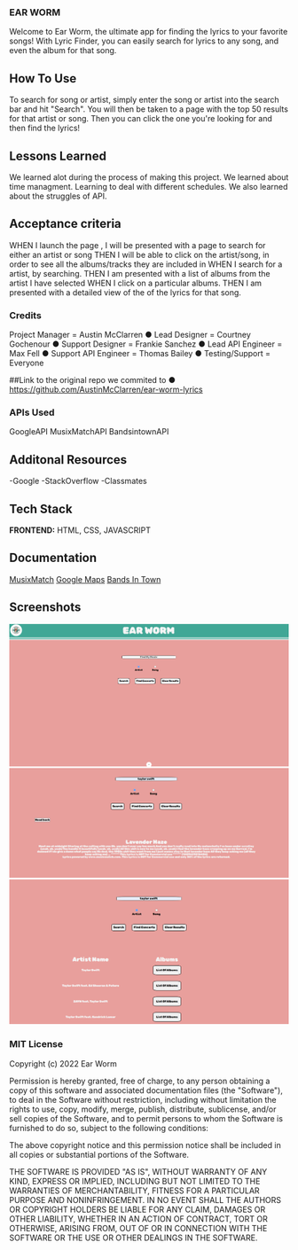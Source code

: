 ### EAR WORM
Welcome to Ear Worm, the ultimate app for finding the lyrics to your favorite songs! With Lyric Finder, you can easily search for lyrics to any song, and even the album for that song.



## How To Use
To search for song or artist, simply enter the song or artist into the search bar and hit "Search". You will then be taken to a page with the top 50 results for that artist or song. Then you can click the one you're looking for and then find the lyrics! 



## Lessons Learned
We learned alot during the process of making this project. 
We learned about time managment. Learning to deal with different schedules. 
We also learned about the struggles of API.


## Acceptance criteria
WHEN I launch the page , I will be presented with a page to search for either an artist or song
THEN I will be able to click on the artist/song, in order to see all the albums/tracks they are included in
WHEN I search for a artist, by searching.
THEN I am presented with a list of albums from the artist I have selected
WHEN I click on a particular albums.
THEN I am presented with a detailed view of the of the lyrics for that song.



### Credits
Project Manager = Austin McClarren 
● Lead Designer  = Courtney Gochenour
● Support Designer =  Frankie Sanchez
● Lead API Engineer = Max Fell
● Support API Engineer = Thomas Bailey
● Testing/Support = Everyone


##Link to the original repo we commited to
● https://github.com/AustinMcClarren/ear-worm-lyrics



### APIs Used
GoogleAPI
MusixMatchAPI
BandsintownAPI


## Additonal Resources
-Google
-StackOverflow
-Classmates


## Tech Stack

**FRONTEND:** HTML, CSS, JAVASCRIPT



## Documentation

[MusixMatch](https://developer.musixmatch.com/documentation/api-reference/track-lyrics-get)
[Google Maps](https://mapsplatform.google.com/maps-products/dynamic-maps/?utm_source=search&utm_medium=googleads&utm_campaign=brand_core_exa_desk_mobile_us&gclid=CjwKCAiAwc-dBhA7EiwAxPRylC0EHfED0nteKrOpo_8-ibhUmbmIC3H0CkdUp9UF3oUZWXo84bA_RhoCDQEQAvD_BwE&gclsrc=aw.ds)
[Bands In Town](https://artists.bandsintown.com/support/api-installation)




## Screenshots
![App Screenshot](./assets/images/front%20page.png)
![App Screenshot](./assets/images/lyricsforthetract.png)
![App Screenshot](./assets/images/stuff%20with%20the%20artist.png)






### MIT License

Copyright (c) 2022 Ear Worm

Permission is hereby granted, free of charge, to any person obtaining a copy
of this software and associated documentation files (the "Software"), to deal
in the Software without restriction, including without limitation the rights
to use, copy, modify, merge, publish, distribute, sublicense, and/or sell
copies of the Software, and to permit persons to whom the Software is
furnished to do so, subject to the following conditions:

The above copyright notice and this permission notice shall be included in all
copies or substantial portions of the Software.

THE SOFTWARE IS PROVIDED "AS IS", WITHOUT WARRANTY OF ANY KIND, EXPRESS OR
IMPLIED, INCLUDING BUT NOT LIMITED TO THE WARRANTIES OF MERCHANTABILITY,
FITNESS FOR A PARTICULAR PURPOSE AND NONINFRINGEMENT. IN NO EVENT SHALL THE
AUTHORS OR COPYRIGHT HOLDERS BE LIABLE FOR ANY CLAIM, DAMAGES OR OTHER
LIABILITY, WHETHER IN AN ACTION OF CONTRACT, TORT OR OTHERWISE, ARISING FROM,
OUT OF OR IN CONNECTION WITH THE SOFTWARE OR THE USE OR OTHER DEALINGS IN THE
SOFTWARE.
